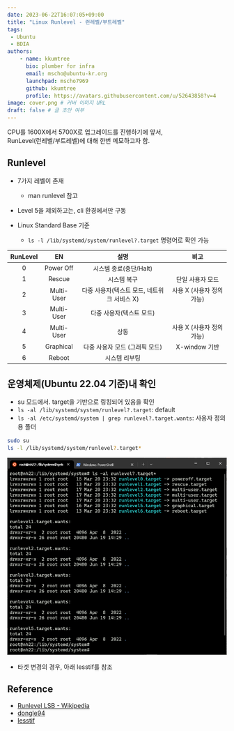 ```yaml
---
date: 2023-06-22T16:07:05+09:00
title: "Linux Runlevel - 런레벨/부트레벨"
tags:
 - Ubuntu
 - BDIA
authors:
    - name: kkumtree
      bio: plumber for infra
      email: mscho@ubuntu-kr.org
      launchpad: mscho7969
      github: kkumtree
      profile: https://avatars.githubusercontent.com/u/52643858?v=4 
image: cover.png # 커버 이미지 URL
draft: false # 글 초안 여부
---
```


CPU를 1600X에서 5700X로 업그레이드를 진행하기에 앞서,  
RunLevel(런레벨/부트레벨)에 대해 한번 메모하고자 함.  

## Runlevel

- 7가지 레벨이 존재
  - man runlevel 참고
- Level 5을 제외하고는, cli 환경에서만 구동

- Linux Standard Base 기준  
  - `ls -l /lib/systemd/system/runlevel?.target` 명령어로 확인 가능

| RunLevel | EN | 설명 | 비고 |
|:--------:|:--:|:----:|:----:|
| 0 | Power Off | 시스템 종료(중단/Halt) | |
| 1 | Rescue | 시스템 복구 | 단일 사용자 모드 |
| 2 | Multi-User | 다중 사용자(텍스트 모드, 네트워크 서비스 X) | 사용 X (사용자 정의 가능) |
| 3 | Multi-User | 다중 사용자(텍스트 모드) | |
| 4 | Multi-User | 상동 | 사용 X (사용자 정의 가능) |
| 5 | Graphical | 다중 사용자 모드 (그래픽 모드) | X-window 기반 |
| 6 | Reboot | 시스템 리부팅 | |

## 운영체제(Ubuntu 22.04 기준)내 확인

- su 모드에서. target을 기반으로 링킹되어 있음을 확인
- `ls -al /lib/systemd/system/runlevel?.target`: default
- `ls -al /etc/systemd/system | grep runlevel?.target.wants`: 사용자 정의용 폴더

```bash
sudo su
ls -l /lib/systemd/system/runlevel?.target*
```

![runlevel](images/runlevel_linking.png)

- 타겟 변경의 경우, 아래 lesstif를 참조

## Reference

- [Runlevel LSB - Wikipedia](https://en.wikipedia.org/wiki/Runlevel#Linux_Standard_Base_specification)
- [dongle94](https://dongle94.github.io/ubuntu/ubuntu-runlevel/)
- [lesstif](https://www.lesstif.com/system-admin/linux-systemd-systemctl-run-level-target-98926803.html)
